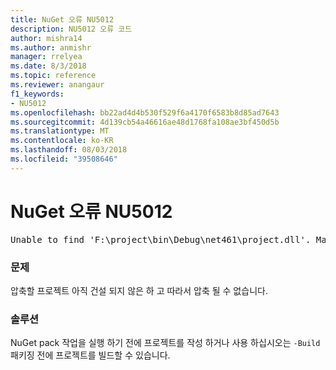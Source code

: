 ```yaml
---
title: NuGet 오류 NU5012
description: NU5012 오류 코드
author: mishra14
ms.author: anmishr
manager: rrelyea
ms.date: 8/3/2018
ms.topic: reference
ms.reviewer: anangaur
f1_keywords:
- NU5012
ms.openlocfilehash: bb22ad4d4b530f529f6a4170f6583b8d85ad7643
ms.sourcegitcommit: 4d139cb54a46616ae48d1768fa108ae3bf450d5b
ms.translationtype: MT
ms.contentlocale: ko-KR
ms.lasthandoff: 08/03/2018
ms.locfileid: "39508646"
---
```

# <a name="nuget-error-nu5012"></a>NuGet 오류 NU5012
<pre>Unable to find 'F:\project\bin\Debug\net461\project.dll'. Make sure the project has been built.</pre>

### <a name="issue"></a>문제

압축할 프로젝트 아직 건설 되지 않은 하 고 따라서 압축 될 수 없습니다.


### <a name="solution"></a>솔루션

NuGet pack 작업을 실행 하기 전에 프로젝트를 작성 하거나 사용 하십시오는 `-Build` 패키징 전에 프로젝트를 빌드할 수 있습니다.

